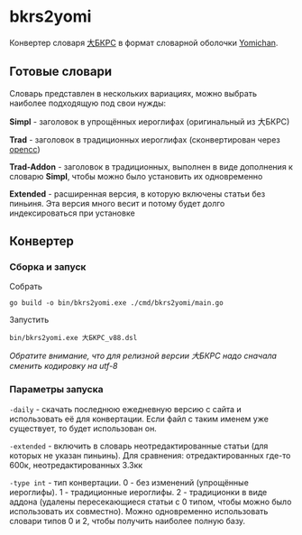 # bkrs2yomi

Конвертер словаря [大БКРС](https://bkrs.info/) в формат словарной оболочки [Yomichan](https://github.com/FooSoft/yomichan).

## Готовые словари

Словарь представлен в нескольких вариациях, можно выбрать наиболее подходящую под свои нужды:

**Simpl** - заголовок в упрощённых иероглифах (оригинальный из 大БКРС)

**Trad** - заголовок в традиционных иероглифах (сконвертирован через [opencc](https://github.com/BYVoid/OpenCC))

**Trad-Addon** - заголовок в традиционных, выполнен в виде дополнения к словарю **Simpl**, чтобы можно было установить их одновременно

**Extended** - расширенная версия, в которую включены статьи без пиньиня. Эта версия много весит и потому будет долго индексироваться при установке

## Конвертер

### Сборка и запуск

Собрать

```
go build -o bin/bkrs2yomi.exe ./cmd/bkrs2yomi/main.go
```

Запустить

```
bin/bkrs2yomi.exe 大БКРС_v88.dsl
```

*Обратите внимание, что для релизной версии 大БКРС надо сначала сменить кодировку на utf-8*

### Параметры запуска

`-daily` - скачать последнюю ежедневную версию с сайта и использовать её для конвертации. Если файл с таким именем уже существует, то будет использован он.

`-extended` - включить в словарь неотредактированные статьи (для которых не указан пиньинь). Для сравнения: отредактированных где-то 600к, неотредактированных 3.3кк

`-type int` - тип конвертации. 0 - без изменений (упрощённые иероглифы). 1 - традиционные иероглифы. 2 - традиционки в виде аддона (удалены пересекающиеся статьи с 0 типом, чтобы можно было использовать их совместно). Можно одновременно использовать словари типов 0 и 2, чтобы получить наиболее полную базу.
